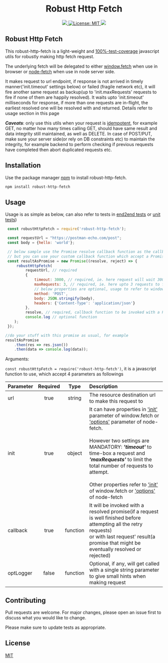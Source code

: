 <h1 align="center">Robust Http Fetch</h1>
<p align="center">
  <a href="https://www.npmjs.com/package/robust-http-fetch">
  <img src="https://img.shields.io/badge/npm-v1.0.7-blue" />
  </a>
  <a href="https://github.com/gaoqing/robust-http-fetch/blob/master/LICENSE">
    <img alt="License: MIT" src="https://img.shields.io/badge/license-MIT-yellow.svg" target="_blank" />
  </a>
<a href="https://codecov.io/gh/gaoqing/robust-http-fetch">
  <img src="https://codecov.io/gh/gaoqing/robust-http-fetch/branch/master/graph/badge.svg" />
</a>
</p>

## Robust Http Fetch

This robust-http-fetch is a light-weight and [100%-test-coverage](https://codecov.io/gh/gaoqing/robust-http-fetch) javascript utils for robustly making http fetch request.

The underlying fetch will be delegated to either [window.fetch](https://developer.mozilla.org/en-US/docs/Web/API/WindowOrWorkerGlobalScope/fetch) when use in browser or [node-fetch](https://www.npmjs.com/package/node-fetch) when use in node server side.

It makes request to url endpoint, if response is not arrived in timely manner('init.timeout' settings below) or failed (fragile network etc), it will fire another same request as backup(up to 'init.maxRequests' requests to fire if none of them are happily resolved). It waits upto 'init.timeout' milliseconds for response, if more than one requests are in-flight, the earliest resolved one will be resolved with and returned. Details refer to usage section in this page

***Caveats***: only use this utils when your request is [idempotent](https://developer.mozilla.org/en-US/docs/Glossary/Idempotent), for example GET, no matter how many times calling GET, should have same result and data integrity still maintained,
as well as DELETE. In case of POST/PUT, make sure your server side(or rely on DB constraints etc) to maintain the integrity, for example backend to perform checking if previous requests have completed then abort duplicated requests etc.

## Installation

Use the package manager [npm](https://www.npmjs.com/package/robust-http-fetch) to install robust-http-fetch.

```bash
npm install robust-http-fetch
```

## Usage

Usage is as simple as below, can also refer to tests in [end2end tests](https://github.com/gaoqing/robust-http-fetch/blob/master/test/e2e.test.js) or [unit tests](https://github.com/gaoqing/robust-http-fetch/blob/master/test/index.test.js))

```javascript
 const robustHttpFetch = require('robust-http-fetch'); 

 const requestUrl = "https://postman-echo.com/post";
 const body = {hello: 'world'};

 // below sample use the Promise resolve callback function as the callback to the 3rd parameter, 
 // but you can use your custom callback function which accept a Promise object as its argument.
 const resultAsPromise = new Promise((resolve, reject) => {
     robustHttpFetch(
         requestUrl, // required
         {
             timeout: 3000, // required, ie. here request will wait 3000ms before firing another request
             maxRequests: 3, // required, ie. here upto 3 requests to fire in case previous requests delayed or not well resolved
             // below properties are optional, usage to refer to window.fetch(init settings)/node-fetch(options settings) 
             method: 'POST',
             body: JSON.stringify(body),
             headers: {'Content-Type': 'application/json'}
         },
         resolve, // required, callback function to be invoked with a Promise object later
         console.log // optional function
    );
 });

//do your stuff with this promise as usual, for example
resultAsPromise
    .then(res => res.json())
    .then(data => console.log(data));
```

 Arguments: 
 
 ```const robustHttpFetch = require('robust-http-fetch')```, it is a javascript function to use, which accept 4 parameters as followings
 

| Parameter                 | Required       | Type | Description   |	
| :------------------------ |:-------------:|:-------------: | :-------------|
| url	       |	true           |string | The resource destination url to make this request to
| init          | true          |object     | It can have properties in ['init'](https://developer.mozilla.org/en-US/docs/Web/API/WindowOrWorkerGlobalScope/fetch#Parameters) parameter of window.fetch or ['options'](https://www.npmjs.com/package/node-fetch#options) parameter of node-fetch. <br /><br />However two settings are MANDATORY: ***'timeout'*** to time-box a request and ***'maxRequests'*** to limit the total number of requests to attempt.<br /><br /> Other properties refer to ['init'](https://developer.mozilla.org/en-US/docs/Web/API/WindowOrWorkerGlobalScope/fetch#Parameters) of window.fetch or ['options'](https://www.npmjs.com/package/node-fetch#options) of node-fetch
| callback 	       |	true	    |function        | It will be invoked with a resolved promise(if a request is well finished before attempting all the retry requests) <br /> or with last request' result(a promise that might be eventually resolved or rejected)
| optLogger 	       |	false	    |function        |Optional, if any, will get called with a single string parameter to give small hints when making request


## Contributing
Pull requests are welcome. For major changes, please open an issue first to discuss what you would like to change.

Please make sure to update tests as appropriate.

## License
[MIT](https://github.com/gaoqing/robust-http-fetch/blob/master/LICENSE)